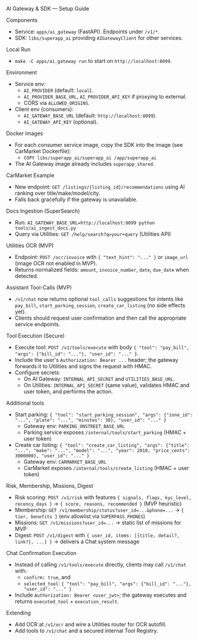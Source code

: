 AI Gateway & SDK — Setup Guide

Components
- Service: `apps/ai_gateway` (FastAPI). Endpoints under `/v1/*`.
- SDK: `libs/superapp_ai` providing `AIGatewayClient` for other services.

Local Run
- `make -C apps/ai_gateway run` to start on `http://localhost:8099`.

Environment
- Service env:
  - `AI_PROVIDER` (default: `local`).
  - `AI_PROVIDER_BASE_URL`, `AI_PROVIDER_API_KEY` if proxying to external.
  - CORS via `ALLOWED_ORIGINS`.
- Client env (consumers):
  - `AI_GATEWAY_BASE_URL` (default: `http://localhost:8099`).
  - `AI_GATEWAY_API_KEY` (optional).

Docker Images
- For each consumer service image, copy the SDK into the image (see CarMarket Dockerfile):
  - `COPY libs/superapp_ai/superapp_ai /app/superapp_ai`
- The AI Gateway image already includes `superapp_shared`.

CarMarket Example
- New endpoint: `GET /listings/{listing_id}/recommendations` using AI ranking over title/make/model/city.
- Falls back gracefully if the gateway is unavailable.

Docs Ingestion (SuperSearch)
- Run: `AI_GATEWAY_BASE_URL=http://localhost:8099 python tools/ai_ingest_docs.py`
- Query via Utilities: `GET /help/search?q=your+query` (Utilities API)

Utilities OCR (MVP)
- Endpoint: `POST /ocr/invoice` with `{ "text_hint": "..." }` or `image_url` (image OCR not enabled in MVP).
- Returns normalized fields: `amount`, `invoice_number`, `date`, `due_date` when detected.

Assistant Tool-Calls (MVP)
- `/v1/chat` now returns optional `tool_calls` suggestions for intents like `pay_bill`, `start_parking_session`, `create_car_listing` (no side effects yet).
- Clients should request user confirmation and then call the appropriate service endpoints.

Tool Execution (Secure)
- Execute tool: `POST /v1/tools/execute` with body `{ "tool": "pay_bill", "args": {"bill_id": "..."}, "user_id": "..." }`.
- Include the user's `Authorization: Bearer ...` header; the gateway forwards it to Utilities and signs the request with HMAC.
- Configure secrets:
  - On AI Gateway: `INTERNAL_API_SECRET` and `UTILITIES_BASE_URL`.
  - On Utilities: `INTERNAL_API_SECRET` (same value), validates HMAC and user token, and performs the action.

Additional tools
- Start parking: `{ "tool": "start_parking_session", "args": {"zone_id": "...", "plate": "...", "minutes": 30}, "user_id": "..." }`
  - Gateway env: `PARKING_ONSTREET_BASE_URL`
  - Parking service exposes `/internal/tools/start_parking` (HMAC + user token)
- Create car listing: `{ "tool": "create_car_listing", "args": {"title": "...", "make": "...", "model": "...", "year": 2010, "price_cents": 3000000}, "user_id": "..." }`
  - Gateway env: `CARMARKET_BASE_URL`
  - CarMarket exposes `/internal/tools/create_listing` (HMAC + user token)

Risk, Membership, Missions, Digest
- Risk scoring: `POST /v1/risk` with features `{ signals, flags, kyc_level, recency_days }` → `{ score, reasons, recommended }` (MVP heuristic)
- Membership: `GET /v1/membership/status?user_id=...&phone=...` → `{ tier, benefits }` (env allowlist via `SUPERPASS_PHONES`)
- Missions: `GET /v1/missions?user_id=...` → static list of missions for MVP
- Digest: `POST /v1/digest` with `{ user_id, items: [{title, detail?, link?}, ...] }` → delivers a Chat system message

Chat Confirmation Execution
- Instead of calling `/v1/tools/execute` directly, clients may call `/v1/chat` with:
  - `confirm: true`, and
  - `selected_tool`: `{ "tool": "pay_bill", "args": {"bill_id": "..."}, "user_id": "..." }`
- Include `Authorization: Bearer <user_jwt>`; the gateway executes and returns `executed_tool` + `execution_result`.

Extending
- Add OCR at `/v1/ocr` and wire a Utilities router for OCR autofill.
- Add tools to `/v1/chat` and a secured internal Tool Registry.
